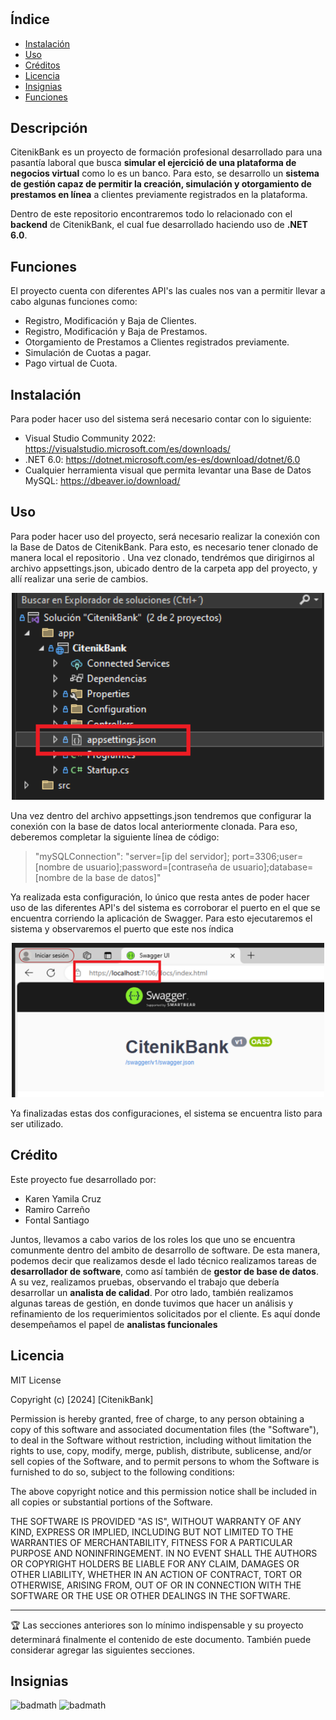 # <Citenik-Bank-Backend>

## Índice

- [Instalación](#instalación)
- [Uso](#uso)
- [Créditos](#créditos)
- [Licencia](#licencia)
- [Insignias](#insignias)
- [Funciones](#funciones)

## Descripción

CitenikBank es un proyecto de formación profesional desarrollado para una pasantía laboral que busca **simular el ejercició de una plataforma de negocios virtual** 
como lo es un banco. Para esto, se desarrollo un **sistema de gestión capaz de permitir la creación, simulación y otorgamiento de prestamos en línea** a clientes previamente registrados en la plataforma. 

Dentro de este repositorio encontraremos todo lo relacionado con el **backend** de CitenikBank, el cual fue desarrollado haciendo uso de **.NET 6.0**.

## Funciones

El proyecto cuenta con diferentes API's las cuales nos van a permitir llevar a cabo algunas funciones como:
* Registro, Modificación y Baja de Clientes.
* Registro, Modificación y Baja de Prestamos.
* Otorgamiento de Prestamos a Clientes registrados previamente.
* Simulación de Cuotas a pagar.
* Pago virtual de Cuota.

## Instalación

Para poder hacer uso del sistema será necesario contar con lo siguiente:

* Visual Studio Community 2022: https://visualstudio.microsoft.com/es/downloads/ 
* .NET 6.0: https://dotnet.microsoft.com/es-es/download/dotnet/6.0
* Cualquier herramienta visual que permita levantar una Base de Datos MySQL: https://dbeaver.io/download/

## Uso

Para poder hacer uso del proyecto, será necesario realizar la conexión con la Base de Datos de CitenikBank. Para esto, es necesario tener clonado de manera local
el repositorio <Nombre del Repo>. Una vez clonado, tendrémos que dirigirnos al archivo appsettings.json, ubicado dentro de la carpeta app del proyecto, y allí realizar
una serie de cambios.

<div align=center>
  <img src="assets/images/conexionBD.png" alt="drawing" width="500"/>
</div>

Una vez dentro del archivo appsettings.json tendremos que configurar la conexión con la base de datos local anteriormente clonada. Para eso, deberemos completar la siguiente línea de código:

>  "mySQLConnection": "server=[ip del servidor]; port=3306;user=[nombre de usuario];password=[contraseña de usuario];database=[nombre de la base de datos]"

Ya realizada esta configuración, lo único que resta antes de poder hacer uso de las diferentes API's del sistema es corroborar el puerto en el que se encuentra
corriendo la aplicación de Swagger. Para esto ejecutaremos el sistema y observaremos el puerto que este nos índica

<div align=center>
  <img src="assets/images/puertoSwagger.png" alt="drawing" width="500"/>
</div>

Ya finalizadas estas dos configuraciones, el sistema se encuentra listo para ser utilizado.

## Crédito

Este proyecto fue desarrollado por: 
* Karen Yamila Cruz 
* Ramiro Carreño
* Fontal Santiago

Juntos, llevamos a cabo varios de los roles los que uno se encuentra comunmente dentro del ambito de desarrollo de software. De esta manera, podemos decir que realizamos
desde el lado técnico realizamos tareas de **desarrollador de software**, como así también de **gestor de base de datos**. A su vez, realizamos pruebas, observando el trabajo que debería
desarrollar un **analista de calidad**. Por otro lado, también realizamos algunas tareas de gestión, en donde tuvimos que hacer un análisis y refinamiento de los requerimientos solicitados por el cliente. Es aquí donde desempeñamos el papel de **analistas funcionales**

## Licencia

MIT License

Copyright (c) [2024] [CitenikBank]

Permission is hereby granted, free of charge, to any person obtaining a copy
of this software and associated documentation files (the "Software"), to deal
in the Software without restriction, including without limitation the rights
to use, copy, modify, merge, publish, distribute, sublicense, and/or sell
copies of the Software, and to permit persons to whom the Software is
furnished to do so, subject to the following conditions:

The above copyright notice and this permission notice shall be included in all
copies or substantial portions of the Software.

THE SOFTWARE IS PROVIDED "AS IS", WITHOUT WARRANTY OF ANY KIND, EXPRESS OR
IMPLIED, INCLUDING BUT NOT LIMITED TO THE WARRANTIES OF MERCHANTABILITY,
FITNESS FOR A PARTICULAR PURPOSE AND NONINFRINGEMENT. IN NO EVENT SHALL THE
AUTHORS OR COPYRIGHT HOLDERS BE LIABLE FOR ANY CLAIM, DAMAGES OR OTHER
LIABILITY, WHETHER IN AN ACTION OF CONTRACT, TORT OR OTHERWISE, ARISING FROM,
OUT OF OR IN CONNECTION WITH THE SOFTWARE OR THE USE OR OTHER DEALINGS IN THE
SOFTWARE.

---

🏆 Las secciones anteriores son lo mínimo indispensable y su proyecto determinará finalmente el contenido de este documento. También puede considerar agregar las siguientes secciones.

## Insignias

![badmath](https://img.shields.io/badge/.net-purple)
![badmath](https://img.shields.io/badge/business%20platform-black)

